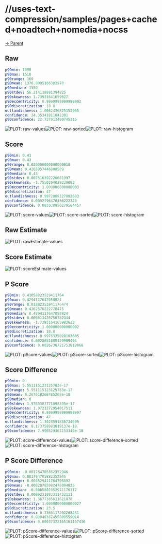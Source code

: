 
# //uses-text-compression/samples/pages+cached+noadtech+nomedia+nocss

[→ Parent](../..)


## Raw


```yaml
p90min: 1350
p90max: 1510
p90range: 160
p90mean: 1376.8085106382978
p90median: 1350
p90stdev: 56.214118881394825
p90skewness: 1.73931641659827
p90eccentricity: 0.9999999999999992
p90discretization: 18.8
outlandishness: 1.0062436825152965
confidence: 24.35341811042301
p90confidence: 22.727913490745316

```

![PLOT: raw-values](./raw/values.svg)![PLOT: raw-sorted](./raw/sorted.svg)![PLOT: raw-histogram](./raw/histogram.svg)
## Score


```yaml
p90min: 0.41
p90max: 0.43
p90range: 0.020000000000000018
p90mean: 0.4265957446808509
p90median: 0.43
p90stdev: 0.007516392226661997
p90skewness: -1.7550294029239883
p90eccentricity: 1.000000000000003
p90discretization: 47
outlandishness: 0.9972089327802683
confidence: 0.0032796470386222323
p90confidence: 0.003038950279564457

```

![PLOT: score-values](./score/values.svg)![PLOT: score-sorted](./score/sorted.svg)![PLOT: score-histogram](./score/histogram.svg)
## Raw Estimate

![PLOT: rawEstimate-values](./rawEstimate/values.svg)
## Score Estimate

![PLOT: scoreEstimate-values](./scoreEstimate/values.svg)
## P Score


```yaml
p90min: 0.41058823529411764
p90max: 0.4294117647058824
p90range: 0.01882352941176474
p90mean: 0.4262578222778475
p90median: 0.4294117647058824
p90stdev: 0.006613425750752344
p90skewness: -1.7393164165983623
p90eccentricity: 1.000000000000002
p90discretization: 18.8
outlandishness: 0.9976325028103605
confidence: 0.0028651080129909494
p90confidence: 0.0026738721753818066

```

![PLOT: pScore-values](./pScore/values.svg)![PLOT: pScore-sorted](./pScore/sorted.svg)![PLOT: pScore-histogram](./pScore/histogram.svg)
## Score Difference


```yaml
p90min: 0
p90max: 5.551115123125783e-17
p90range: 5.551115123125783e-17
p90mean: 8.267618268485208e-18
p90median: 0
p90stdev: 1.9763387771098395e-17
p90skewness: 1.9721272054017511
p90eccentricity: 0.9999999999999997
p90discretization: 47
outlandishness: 1.3028591836734695
confidence: 8.173758983819137e-18
p90confidence: 7.990529363153346e-18

```

![PLOT: score-difference-values](./score-difference/values.svg)![PLOT: score-difference-sorted](./score-difference/sorted.svg)![PLOT: score-difference-histogram](./score-difference/histogram.svg)
## P Score Difference


```yaml
p90min: -0.001764705882352946
p90max: 0.001764705882352946
p90range: 0.003529411764705892
p90mean: -0.00028785982478094825
p90median: -0.0005882352941176117
p90stdev: 0.0009231083311432111
p90skewness: 1.3677385611621078
p90eccentricity: 1.0000000000000027
p90discretization: 23.5
outlandishness: 0.7366117202268281
confidence: 0.00046367455009559014
p90confidence: 0.00037322165161167436

```

![PLOT: pScore-difference-values](./pScore-difference/values.svg)![PLOT: pScore-difference-sorted](./pScore-difference/sorted.svg)![PLOT: pScore-difference-histogram](./pScore-difference/histogram.svg)